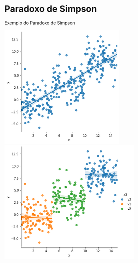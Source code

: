 # Paradoxo de Simpson

Exemplo do Paradoxo de Simpson


![alt text](https://github.com/Juliogallinaro/simpson/blob/main/simpson1.png)
![alt text](https://github.com/Juliogallinaro/simpson/blob/main/simpson2.png)
